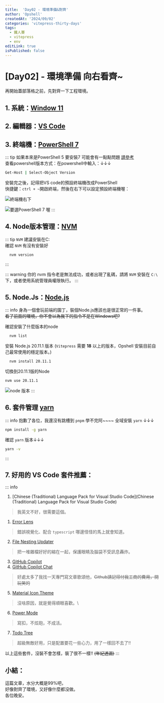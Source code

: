 ```yaml
---
title:  'Day02 - 環境準備&對齊'
author: 'Opshell'
createdAt: '2024/09/02'
categories: 'vitepress-thirty-days'
tags:
  - 鐵人賽
  - vitepress
  - env
editLink: true
isPublished: false
---
```


# [Day02] - 環境準備 向右看齊~

再開始蓋部落格之前，先對齊一下工程環境。

## 1. 系統：[Window 11](https://www.microsoft.com/zh-tw/software-download/windows11)
## 2. 編輯器：[VS Code](https://code.visualstudio.com/)
## 3. 終端機：[PowerShell 7](https://docs.microsoft.com/zh-tw/powershell/scripting/install/installing-powershell-on-windows?view=powershell-7.2)
::: tip
  如果本來是PowerShell 5 要安裝7 可能會有一點點問題 [請參考](https://docs.microsoft.com/zh-tw/powershell/scripting/whats-new/migrating-from-windows-powershell-51-to-powershell-7?view=powershell-7.2)<br />
  查看powershell版本方式：在powershell中輸入：↓↓↓

  ```sh
  Get-Host | Select-Object Version
  ```
  安裝完之後，記得把VS code的預設終端機改成PowerShell <br />
  快捷鍵：`ctrl + ~`開啟終端，然後在右下可以設定預設終端機喔：

  ![終端機右下](https://ithelp.ithome.com.tw/upload/images/20220902/20109918JMnbcVDkih.png)

  ![要選PowerShell 7 喔](https://ithelp.ithome.com.tw/upload/images/20220902/20109918wzqmchpUJ1.png)
:::

## 4. Node版本管理：[NVM](https://github.com/coreybutler/nvm-windows)
::: tip
  `NVM` 建議安裝在C:\
  確認 `NVM` 有沒有安裝好
  ```sh
    nvm version
  ```
:::

::: warning
  你的 nvm 指令老是無法成功，或者出現了亂碼，請將 `NVM` 安裝在 `C:\` 下，或者使用系統管理員權限執行。
:::

## 5. Node.Js：[Node.js](https://nodejs.org/zh-tw/)
::: info
  身為一個會玩前端的園丁，裝個Node.js應該也是很正常的一件事。<br />
  ~~看了前面的環境，你不會以為我下的指令不是在Windows吧?~~<br />

  確認安裝了什麼版本的node
  ``` sh
    nvm list
  ```

  安裝 Node.js 20.11.1 版本 (`Vitepress` 需要 **18** 以上的版本，Opshell 安裝目前自己最常使用的穩定版本。)
  ``` sh
    nvm install 20.11.1
  ```

  切換到20.11.1版的Node
  ``` sh
  nvm use 20.11.1
  ```
  ![node 版本](https://ithelp.ithome.com.tw/upload/images/20220902/20109918ZmCyzv0gIl.png)
:::

## 6. 套件管理 [yarn](https://ithelp.ithome.com.tw/articles/10191745)
::: info
  抱歉了各位，我還沒有跳槽到 `pnpm` 學不完阿~~~~
  全域安裝 `yarn` ↓↓↓
  ``` sh
  npm install -g yarn
  ```

  確認 `yarn` 版本↓↓↓
  ``` sh
  yarn -v
  ```
:::

## 7. 好用的 VS Code 套件推薦：
::: info
  1. [Chinese (Traditional) Language Pack for Visual Studio Code](Chinese (Traditional) Language Pack for Visual Studio Code)
  > 我英文不好，很需要這個。
  1. [Error Lens](https://marketplace.visualstudio.com/items?itemName=usernamehw.errorlens)
  > 錯誤視覺化、配合 `typescript` 哪邊怪怪的馬上就會知道。
  2. [File Nesting Updater](https://marketplace.visualstudio.com/items?itemName=antfu.file-nesting)
  > 把一堆雜檔好好的縮在一起，保護眼睛及腦袋不受訊息轟炸。
  3. [GitHub Copilot](https://marketplace.visualstudio.com/items?itemName=GitHub.copilot)
  4. [GitHub Copilot Chat](https://marketplace.visualstudio.com/items?itemName=GitHub.copilot-chat)
  > 好處太多了我找一天專門寫文章歌頌他，~~Github請記得付我工商的費用，開玩笑的~~
  5. [Material Icon Theme](https://marketplace.visualstudio.com/items?itemName=PKief.material-icon-theme)
  > 沒啥原因，就是覺得順眼喜歡。\
  6. [Power Mode](https://marketplace.visualstudio.com/items?itemName=hoovercj.vscode-power-mode)
  > 寫扣，不炫砲，不成活。
  7. [Todo Tree](https://marketplace.visualstudio.com/items?itemName=Gruntfuggly.todo-tree)
  > 超級無敵好用，只是配置要花一些心力，用了一樣回不去了!!

  以上這些套件，沒裝不會怎樣，裝了很不一樣!! ~~(年紀透漏)~~
:::

## 小結：
這篇文章，水分大概是99%吧，<br />
好像對齊了環境，又好像什麼都沒做。<br />
各位晚安。
